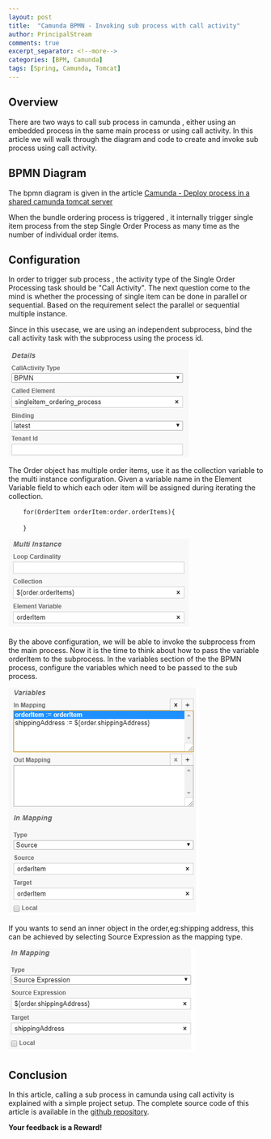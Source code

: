 ```yaml
---
layout: post
title:  "Camunda BPMN - Invoking sub process with call activity"
author: PrincipalStream
comments: true
excerpt_separator: <!--more-->
categories: [BPM, Camunda]
tags: [Spring, Camunda, Tomcat]
---
```


## Overview
There are two ways to call sub process in camunda , either using an embedded process in the same main process or using call activity. In this article we will walk through the diagram and code to create and invoke sub process using call activity.

## BPMN Diagram

The bpmn diagram is given in the article [Camunda - Deploy process in a shared camunda tomcat server](../deploy-bpmn-process-in-camunda-tomcat.html)

When the bundle ordering process is triggered , it internally trigger single item process from the step Single Order Process as many time as the number of individual order items.

## Configuration

In order to trigger sub process , the activity type of the Single Order Processing task should be "Call Activity". The next question come to the mind is whether the processing of single item can be done in parallel or sequential. Based on the requirement select the parallel or sequential multiple instance.

Since in this usecase, we are using an independent subprocess, bind the call activity task with the subprocess using the process id.

![](/assets/img/bpmn/bpmn_call_activity_settings.png)

The Order object has multiple order items, use it as the collection variable to the multi instance configuration. Given a variable name in the Element Variable field to which each oder item will be assigned during iterating the collection.

        for(OrderItem orderItem:order.orderItems){

        }

![](/assets/img/bpmn/call_activity_multi_instance.png)

By the above configuration, we will be able to invoke the subprocess from the main process. Now it is the time to think about how to pass the variable orderItem to the subprocess. 
In the variables section of the the BPMN process, configure the variables which need to be passed to the sub process.

![](/assets/img/bpmn/call_activity_variables.png)

If you wants to send an inner object in the order,eg:shipping address, this can be achieved by selecting Source Expression as the mapping type.

![](/assets/img/bpmn/call_activity_variables_mapping.png)


## Conclusion

In this article, calling a sub process in camunda using call activity is explained with a simple project setup. The complete source code of this article is available in the [github repository](https://github.com/asyncstream/bundle-ordering-bpm).

__**Your feedback is a Reward!**__
